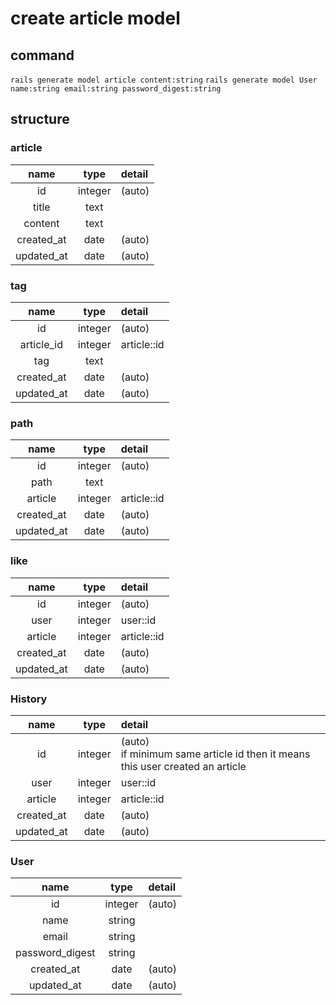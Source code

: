 # create article model

## command

`rails generate model article content:string`
`rails generate model User name:string email:string password_digest:string`

## structure

### article

| name       | type    | detail |
| :--------: | :-----: | :----- |
| id         | integer | (auto) |
| title      | text    |        |
| content    | text    |        |
| created_at | date    | (auto) |
| updated_at | date    | (auto) |

### tag

| name       | type    | detail      |
| :--------: | :-----: | :---------- |
| id         | integer | (auto)      |
| article_id | integer | article::id |
| tag        | text    |             |
| created_at | date    | (auto)      |
| updated_at | date    | (auto)      |

### path

| name       | type    | detail      |
| :--------: | :-----: | :---------- |
| id         | integer | (auto)      |
| path       | text    |             |
| article    | integer | article::id |
| created_at | date    | (auto)      |
| updated_at | date    | (auto)      |

### like

| name       | type    | detail      |
| :--------: | :-----: | :---------- |
| id         | integer | (auto)      |
| user       | integer | user::id    |
| article    | integer | article::id |
| created_at | date    | (auto)      |
| updated_at | date    | (auto)      |

### History

| name       | type    | detail                                                                            |
| :--------: | :-----: | :-------------------------------------------------------------------------------- |
| id         | integer | (auto) <br> if minimum same article id then it means this user created an article |
| user       | integer | user::id                                                                          |
| article    | integer | article::id                                                                       |
| created_at | date    | (auto)                                                                            |
| updated_at | date    | (auto)                                                                            |

### User

| name            | type    | detail |
| :-------------: | :-----: | :----- |
| id              | integer | (auto) |
| name            | string  |        |
| email           | string  |        |
| password_digest | string  |        |
| created_at      | date    | (auto) |
| updated_at      | date    | (auto) |
